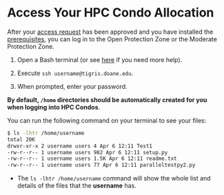 # Access Your HPC Condo Allocation

After your [access request](request-access.md) has been approved and you have installed the [prerequisites](prerequisites.md), you can log in to the Open Protection Zone or the Moderate Protection Zone.

1. Open a Bash terminal (or see [here](prerequisites.md) if you need more help).

2. Execute `ssh username@tigris.doane.edu`.

3. When prompted, enter your password.

**By default, `/home` directories should be automatically created for you when logging into HPC Condos**.

You can run the following command on your terminal to see your files:

```bash
$ ls -lhtr /home/username
total 20K
drwxr-xr-x 2 username users 4 Apr 6 12:11 Test1
-rw-r--r-- 1 username users 982 Apr 6 12:11 setup.py
-rw-r--r-- 1 username users 1.5K Apr 6 12:11 readme.txt
-rw-r--r-- 1 username users 77 Apr 6 12:11 paralleltestpy2.py
```

- The `ls -lhtr /home/username` command will show the whole list and details of the files that the **username** has.
